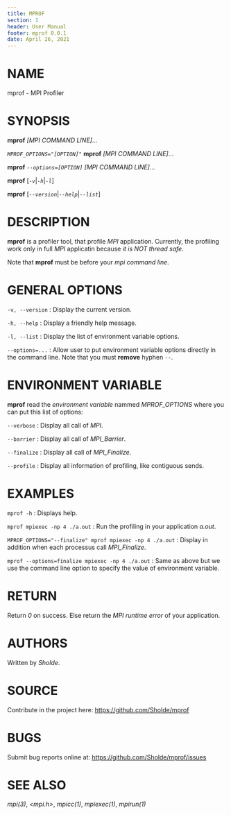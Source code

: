 ```yaml
---
title: MPROF
section: 1
header: User Manual
footer: mprof 0.0.1
date: April 26, 2021
---
```


# NAME

mprof - MPI Profiler

# SYNOPSIS

**mprof** *[MPI COMMAND LINE]*...

*`MPROF_OPTIONS="[OPTION]"`* **mprof** *[MPI COMMAND LINE]*...

**mprof** *`--options=[OPTION]`* *[MPI COMMAND LINE]*...

**mprof** [*`-v`*|*`-h`*|*`-l`*]

**mprof** [*`--version`*|*`--help`*|*`--list`*]


# DESCRIPTION

**mprof** is a profiler tool, that profile *MPI* application. Currently, the
profiling work only in full *MPI* applicatin because *it is NOT thread safe*.

Note that **mprof** must be before your *mpi command line*.

# GENERAL OPTIONS

`-v, --version`
: Display the current version.

`-h, --help`
: Display a friendly help message.

`-l, --list`
: Display the list of environment variable options.

`--options=...`
: Allow user to put environment variable options directly in the command
  line. Note that you must **remove** hyphen `--`.

# ENVIRONMENT VARIABLE

**mprof** read the *environment variable* nammed *MPROF_OPTIONS* where you can
put this list of options:

`--verbose`
: Display all call of *MPI*.

`--barrier`
: Display all call of *MPI_Barrier*.

`--finalize`
: Display all call of *MPI_Finalize*.

`--profile`
: Display all information of profiling, like contiguous sends.

# EXAMPLES

`mprof -h`
: Displays help.

`mprof mpiexec -np 4 ./a.out`
: Run the profiling in your application *a.out*.

`MPROF_OPTIONS="--finalize" mprof mpiexec -np 4 ./a.out`
: Display in addition when each processus call *MPI_Finalize*.

`mprof --options=finalize mpiexec -np 4 ./a.out`
: Same as above but we use the command line option to specify the value of
  environment variable.

# RETURN

Return *0* on success. Else return the *MPI runtime error* of your application.

# AUTHORS

Written by *Sholde*.

# SOURCE

Contribute in the project here: <https://github.com/Sholde/mprof>

# BUGS

Submit bug reports online at: <https://github.com/Sholde/mprof/issues>

# SEE ALSO

*mpi(3)*, *<mpi.h>*, *mpicc(1)*, *mpiexec(1)*, *mpirun(1)*

